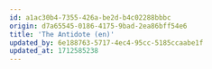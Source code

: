 ```yaml
---
id: a1ac30b4-7355-426a-be2d-b4c02288bbbc
origin: d7a65545-0186-4175-9bad-2ea86bff54e6
title: 'The Antidote (en)'
updated_by: 6e188763-5717-4ec4-95cc-5185ccaabe1f
updated_at: 1712585238
---
```

